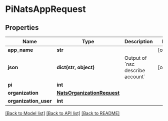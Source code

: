 # PiNatsAppRequest


## Properties
Name | Type | Description | Notes
------------ | ------------- | ------------- | -------------
**app_name** | **str** |  | [optional] 
**json** | **dict(str, object)** | Output of &#x60;nsc describe account&#x60; | [optional] 
**pi** | **int** |  | 
**organization** | [**NatsOrganizationRequest**](NatsOrganizationRequest.md) |  | 
**organization_user** | **int** |  | 

[[Back to Model list]](../README.md#documentation-for-models) [[Back to API list]](../README.md#documentation-for-api-endpoints) [[Back to README]](../README.md)


